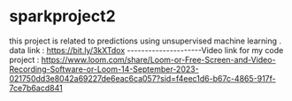 # sparkproject2
this project is related to predictions using unsupervised machine learning .
data link : https://bit.ly/3kXTdox
---------------------Video link for my code project : 
https://www.loom.com/share/Loom-or-Free-Screen-and-Video-Recording-Software-or-Loom-14-September-2023-021750dd3e8042a69227de6eac6ca057?sid=f4eec1d6-b67c-4865-917f-7ce7b6acd841
